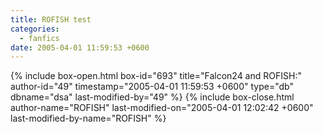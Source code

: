 ```yaml
---
title: ROFISH test
categories:
  - fanfics
date: 2005-04-01 11:59:53 +0600
---
```

{% include box-open.html box-id="693" title="Falcon24 and ROFISH:" author-id="49" timestamp="2005-04-01 11:59:53 +0600" type="db" dbname="dsa" last-modified-by="49" %}
<navigator section="title" search="`SubmitterName` = 'Falcon24' || `SubmitterName` = 'ROFISH'" /><displaytor />
{% include box-close.html author-name="ROFISH" last-modified-on="2005-04-01 12:02:42 +0600" last-modified-by-name="ROFISH" %}
